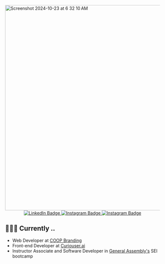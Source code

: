 
<img width="667" alt="Screenshot 2024-10-23 at 6 32 10 AM" src="https://github.com/user-attachments/assets/d2735161-f862-448a-a255-1fa97a2aa082">


<div id="badges" align="center">
  <a href="https://www.linkedin.com/in/anastasiiaasti/" target="blank">
    <img src="https://img.shields.io/badge/LinkedIn-blue?style=for-the-badge&logo=linkedin&logoColor=white" alt="LinkedIn Badge"/>
  </a>
  <a href="https://asticodes.dev" target="blank">
    <img src="https://img.shields.io/badge/Portfolio-000?style=for-the-badge&logo=ghost&logoColor=%23F7DF1E" alt="Instagram Badge"/>
  </a>
  <a href="https://www.instagram.com/asticodes/" target="blank">
    <img src="https://img.shields.io/badge/Instagram-red?style=for-the-badge&logo=instagram&logoColor=white" alt="Instagram Badge"/>
  </a>
</div>


## 👩🏼‍💻 Currently ..

- Web Developer at <a href="https://coopbrand.co/">COOP Branding</a>
- Front-end Developer at <a href="https://curiouser.ai/">Curiouser.ai</a>
- Instructor Associate and Software Developer in <a href="https://generalassemb.ly/instructors/asti-shalymova/29260">General Assembly's</a> SEI bootcamp







